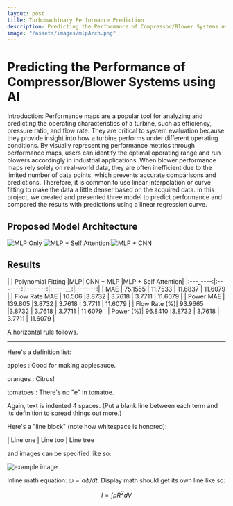 ```yaml
---
layout: post
title: Turbomachinary Performance Prediction
description: Predicting the Performance of Compressor/Blower Systems using AI
image: "/assets/images/mlpArch.png"
---
```



Predicting the Performance of Compressor/Blower Systems using AI
============

Introduction:
Performance maps are a popular tool for analyzing and predicting the operating characteristics of a turbine, such as efficiency, pressure ratio, and flow rate. They are critical to system evaluation because they provide insight into how a turbine performs under different operating conditions. By visually representing performance metrics through performance maps, users can identify the optimal operating range and run blowers accordingly in industrial applications. When blower performance maps rely solely on real-world data, they are often inefficient due to the limited number of data points, which prevents accurate comparisons and predictions. Therefore, it is common to use linear interpolation or curve fitting to make the data a little denser based on the acquired data. In this project, we created and presented three model to predict performance and compared the results with predictions using a linear regression curve. 


Proposed Model Architecture
------------

![MLP Only](https://soysilver.github.io/soysilvery/assets/images/mlpStandard.png)
![MLP + Self Attention](https://soysilver.github.io/soysilvery/assets/images/mlpAttention.png)
![MLP + CNN](https://soysilver.github.io/soysilvery/assets/images/mlpCNN.png)




Results
------------

|          | Polynomial Fitting |MLP| CNN + MLP |MLP + Self Attention|
|:---_----:|:-------:|:-------:|:-----__:|:-------:|
|    MAE   | 75.1555 | 11.7533 | 11.6837 | 11.6079 |
| Flow Rate MAE | 10.506 |3.8732 | 3.7618 | 3.7711 | 11.6079 |
| Power MAE | 139.805 |3.8732 | 3.7618 | 3.7711 | 11.6079 |
| Flow Rate (%)| 93.9665 |3.8732 | 3.7618 | 3.7711 | 11.6079 |
| Power (%)| 96.8410 |3.8732 | 3.7618 | 3.7711 | 11.6079 |





A horizontal rule follows.

***

Here's a definition list:

apples
  : Good for making applesauce.

oranges
  : Citrus!

tomatoes
  : There's no "e" in tomatoe.

Again, text is indented 4 spaces. (Put a blank line between each
term and  its definition to spread things out more.)

Here's a "line block" (note how whitespace is honored):

| Line one
|   Line too
| Line tree

and images can be specified like so:

![example image](https://images.unsplash.com/photo-1488190211105-8b0e65b80b4e?w=300&h=300&fit=crop "An exemplary image")

Inline math equation: $\omega = d\phi / dt$. Display
math should get its own line like so:

$$I = \int \rho R^{2} dV$$
